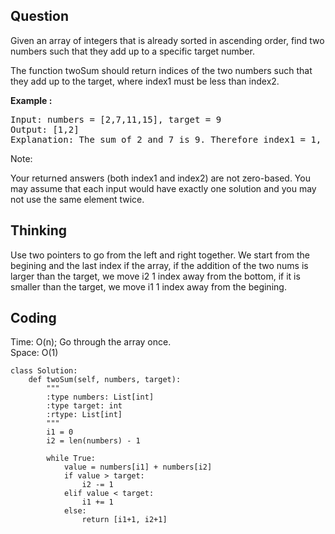 ## Question
Given an array of integers that is already sorted in ascending order, find two numbers such that they add up to a specific target number.

The function twoSum should return indices of the two numbers such that they add up to the target, where index1 must be less than index2.

**Example :**
<pre>
Input: numbers = [2,7,11,15], target = 9
Output: [1,2]
Explanation: The sum of 2 and 7 is 9. Therefore index1 = 1, index2 = 2.
</pre>

Note:

Your returned answers (both index1 and index2) are not zero-based.
You may assume that each input would have exactly one solution and you may not use the same element twice.

## Thinking
Use two pointers to go from the left and right together. We start from the begining and the last index if the 
array, if the addition of the two nums is larger than the target, we move i2 1 index away from the bottom,
if it is smaller than the target, we move i1 1 index away from the begining.
## Coding
Time: O(n); Go through the array once. </br>
Space: O(1) 
```python3
class Solution:
    def twoSum(self, numbers, target):
        """
        :type numbers: List[int]
        :type target: int
        :rtype: List[int]
        """
        i1 = 0
        i2 = len(numbers) - 1
        
        while True:
            value = numbers[i1] + numbers[i2]
            if value > target:
                i2 -= 1
            elif value < target:
                i1 += 1
            else:
                return [i1+1, i2+1]
```

